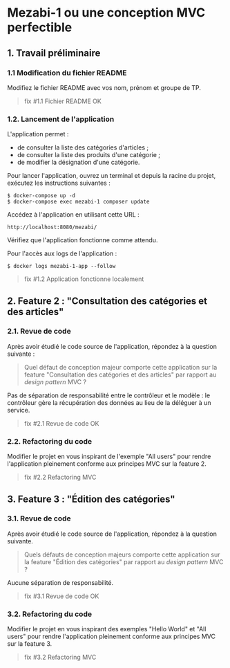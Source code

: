 # Mezabi-1 ou une conception MVC perfectible

## 1. Travail préliminaire

### 1.1 Modification du fichier README

Modifiez le fichier README avec vos nom, prénom et groupe de TP.

> fix #1.1 Fichier README OK

### 1.2. Lancement de l'application

L'application permet :

- de consulter la liste des catégories d'articles ;
- de consulter la liste des produits d'une catégorie ;
- de modifier la désignation d'une catégorie.

Pour lancer l'application, ouvrez un terminal et depuis la racine du projet, exécutez les instructions suivantes :

```
$ docker-compose up -d 
$ docker-compose exec mezabi-1 composer update
```

Accédez à l'application en utilisant cette URL :

`http://localhost:8080/mezabi/`

Vérifiez que l'application fonctionne comme attendu.

Pour l'accès aux logs de l'application :

```
$ docker logs mezabi-1-app --follow
```


> fix #1.2 Application fonctionne localement

## 2. Feature 2 : "Consultation des catégories et des articles"

### 2.1. Revue de code

Après avoir étudié le code source de l'application, répondez à la question suivante :

> Quel défaut de conception majeur comporte cette application sur la feature "Consultation des catégories et des articles"
> par rapport au _design pattern_ MVC ?

Pas de séparation de responsabilité entre le contrôleur et le modèle : le contrôleur gère la récupération des données au lieu de la déléguer à un service.

> fix #2.1 Revue de code OK

### 2.2. Refactoring du code

Modifier le projet en vous inspirant de l'exemple "All users" pour rendre l'application pleinement conforme aux principes
MVC sur la feature 2.

> fix #2.2 Refactoring MVC


## 3. Feature 3 : "Édition des catégories"

### 3.1. Revue de code

Après avoir étudié le code source de l'application, répondez à la question suivante.

> Quels défauts de conception majeurs comporte cette application sur la feature "Édition des catégories" par rapport au _design pattern_ MVC ?

Aucune séparation de responsabilité.

> fix #3.1 Revue de code OK

### 3.2. Refactoring du code

Modifier le projet en vous inspirant des exemples "Hello World" et "All users" pour rendre l'application pleinement conforme aux principes
MVC sur la feature 3.

> fix #3.2 Refactoring MVC